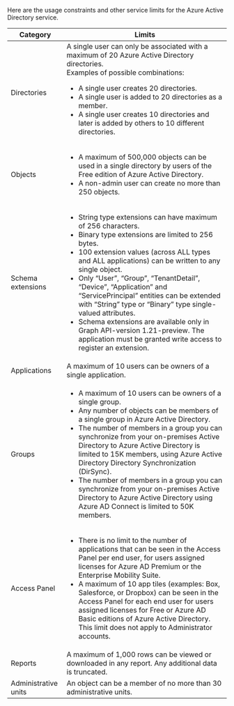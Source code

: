 Here are the usage constraints and other service limits for the Azure Active Directory service.

| Category | Limits |
| --- | --- |
| Directories |A single user can only be associated with a maximum of 20 Azure Active Directory directories.<br />Examples of possible combinations: <ul> <li>A single user creates 20 directories.</li><li>A single user is added to 20 directories as a member.</li><li>A single user creates 10 directories and later is added by others to 10 different directories.</li></ul> |
| Objects |<ul><li>A maximum of 500,000 objects can be used in a single directory by users of the Free edition of Azure Active Directory.</li><li>A non-admin user can create no more than 250 objects.</li></ul> |
| Schema extensions |<ul><li>String type extensions can have maximum of 256 characters. </li><li>Binary type extensions are limited to 256 bytes.</li><li>100 extension values (across ALL types and ALL applications) can be written to any single object.</li><li>Only “User”, “Group”, “TenantDetail”, “Device”, “Application” and “ServicePrincipal” entities can be extended with “String” type or “Binary” type single-valued attributes.</li><li>Schema extensions are available only in Graph API-version 1.21-preview. The application must be granted write access to register an extension.</li></ul> |
| Applications |A maximum of 10 users can be owners of a single application. |
| Groups |<ul><li>A maximum of 10 users can be owners of a single group.</li><li>Any number of objects can be members of a single group in Azure Active Directory.</li><li>The number of members in a group you can synchronize from your on-premises Active Directory to Azure Active Directory is limited to 15K members, using Azure Active Directory Directory Synchronization (DirSync).</li><li>The number of members in a group you can synchronize from your on-premises Active Directory to Azure Active Directory using Azure AD Connect is limited to 50K members.</li></ul> |
| Access Panel |<ul><li>There is no limit to the number of applications that can be seen in the Access Panel per end user, for users assigned licenses for Azure AD Premium or the Enterprise Mobility Suite.</li><li>A maximum of 10 app tiles (examples: Box, Salesforce, or Dropbox) can be seen in the Access Panel for each end user for users assigned licenses for Free or Azure AD Basic editions of Azure Active Directory. This limit does not apply to Administrator accounts.</li></ul> |
| Reports | A maximum of 1,000 rows can be viewed or downloaded in any report. Any additional data is truncated. |
| Administrative units | An object can be a member of no more than 30 administrative units. |
